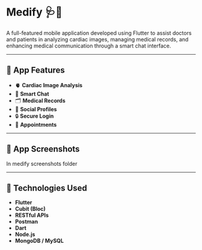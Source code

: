 # Medify 🩺📱

A full-featured mobile application developed using Flutter to assist doctors and patients in analyzing cardiac images, managing medical records, and enhancing medical communication through a smart chat interface.

---

## 📲 App Features

- 🫀 **Cardiac Image Analysis** 
- 💬 **Smart Chat**
- 🗂️ **Medical Records**
- 👤 **Social Profiles** 
- 🔒 **Secure Login** 
- 📅 **Appointments** 

---

## 📸 App Screenshots

In medify screenshots folder

---

## 🚀 Technologies Used

- **Flutter** 
- **Cubit (Bloc)** 
- **RESTful APIs** 
- **Postman** 
- **Dart** 
- **Node.js**
- **MongoDB / MySQL** 









